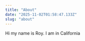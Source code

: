 ```yaml
---
title: "About"
date: "2025-11-02T01:58:47.133Z"
slug: "about"
---
```



Hi my name is Roy. I am in California


